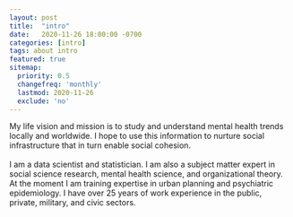 ```yaml
---
layout: post
title:  "intro"
date:   2020-11-26 18:00:00 -0700
categories: [intro]
tags: about intro
featured: true
sitemap:
  priority: 0.5
  changefreq: 'monthly'
  lastmod: 2020-11-26
  exclude: 'no'
---
```


<p>
My life vision and mission is to study and understand mental health trends locally and worldwide. I hope to use this information to nurture social infrastructure that in turn enable social cohesion.
<br><br>
I am a data scientist and statistician. I am also a subject matter expert in social science research, mental health science, and organizational theory. At the moment I am training expertise in urban planning and psychiatric epidemiology. I have over 25 years of work experience in the public, private, military, and civic sectors.
</p>
